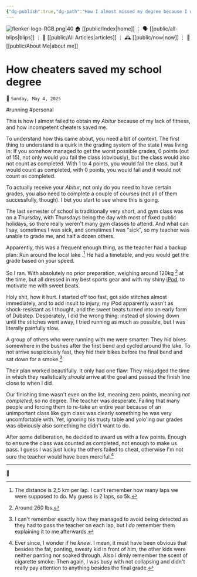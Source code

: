 ```yaml
---
{"dg-publish":true,"dg-path":"How I almost missed my degree because I was too slow.md","dg-permalink":"how-I-almost-missed-my-degree","permalink":"/how-I-almost-missed-my-degree/","title":"How cheaters saved my school degree ","created":"2025-05-04T10:37:20","updated":"2025-05-04T19:52:07"}
---
```



<div class="transclusion internal-embed is-loaded"><div class="markdown-embed">




![flenker-logo-RGB.png|40](/img/user/attachments/flenker-logo-RGB.png)
🏠 [[public/Index\|home]]  ⋮ 🗣️ [[public/all-blips\|blips]] ⋮  📝 [[public/All Articles\|articles]]  ⋮ 🕰️ [[public/now\|now]] ⋮ 🪪 [[public/About Me\|about me]]


</div></div>


# How cheaters saved my school degree
<p><span>📆 <code>Sunday, May 4, 2025</code></span></p>
#running  #personal

This is how I almost failed to obtain my _Abitur_ because of my lack of fitness, and how incompetent cheaters saved me.

To understand how this came about, you need a bit of context. The first thing to understand is a quirk in the grading system of the state I was living in: If you somehow managed to get the worst possible grades, 0 points (out of 15), not only would you fail the class (obviously), but the class would also not count as completed. With 1 to 4 points, you would fail the class, but it would count as completed, with 0 points, you would fail and it would not count as completed.

To actually receive your _Abitur_, not only do you need to have certain grades, you also need to complete a couple of courses (not all of them successfully, though). I bet you start to see where this is going.

The last semester of school is traditionally very short, and gym class was on a Thursday, with Thursdays being the day with most of fixed public holidays, so there really weren't many gym classes to attend. And what can I say, sometimes I was sick, and sometimes I was "sick", so my teacher was unable to grade me, and half a dozen others.

Apparently, this was a frequent enough thing, as the teacher had a backup plan: Run around the local lake .[^1] He had a timetable, and you would get the grade based on your speed.

So I ran. With absolutely no prior preparation, weighing around 120kg [^2] at the time, but all dressed in my best sports gear and with my shiny [iPod](https://ipodwiki.com/wiki/IPod_(4th_generation)), to motivate me with sweet beats.

Holy shit, how it hurt. I started off too fast, got side stitches almost immediately, and to add insult to injury, my iPod apparently wasn't as shock-resistant as I thought, and the sweet beats turned into an early form of Dubstep.  Desperately, I did the wrong thing: instead of slowing down until the stitches went away, I tried running as much as possible, but I was literally painfully slow.

A group of others who were running with me were smarter: They hid bikes somewhere in the bushes after the first bend and cycled around the lake. To not arrive suspiciously fast, they hid their bikes before the final bend and sat down for a smoke.[^3]

Their plan worked beautifully. It only had one flaw: They misjudged the  time in which they realistically _should_ arrive at the goal and passed the finish line close to when I did.

Our finishing time wasn't even on the list, meaning zero points, meaning _not completed_, so no degree. The teacher was desperate. Failing that many people and forcing them to re-take an entire year because of an unimportant class like gym class was clearly something he was very uncomfortable with. Yet, ignoring his trusty table and yolo'ing our grades was obviously also something he didn't want to do.

After some deliberation, he decided to award us with a few points. Enough to ensure the class was counted as completed, not enough to make us pass. I guess I was just lucky the others failed to cheat, otherwise I'm not sure the teacher would have been merciful.[^4]

- - -

👾

[^1]: The distance is 2,5 km per lap. I can't remember how many laps we were supposed to do. My guess is 2 laps, so 5k.

[^2]: Around 260 lbs.

[^3]: I can't remember exactly how they managed to avoid being detected as they had to pass the teacher on each lap, but I _do_ remember them explaining it to me afterwards.

[^4]: Ever since, I wonder if he _knew_. I mean, it must have been obvious that besides the fat, panting, sweaty kid in front of him, the other kids were neither panting nor soaked through. Also I dimly remember the scent of cigarette smoke. Then again, I was busy with not collapsing and didn't really pay attention to anything besides the final grade.
